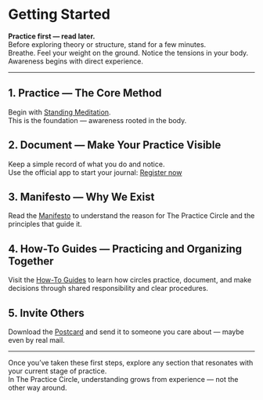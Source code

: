 # Getting Started

**Practice first — read later.**  
Before exploring theory or structure, stand for a few minutes.  
Breathe. Feel your weight on the ground. Notice the tensions in your body.  
Awareness begins with direct experience.

---

## 1. Practice — The Core Method  
Begin with [Standing Meditation](howto/practice/standing_meditation/0_intro.md).  
This is the foundation — awareness rooted in the body.

## 2. Document — Make Your Practice Visible  
Keep a simple record of what you do and notice.  
Use the official app to start your journal: [Register now](https://practice-circle.softr.app/sign-up)

## 3. Manifesto — Why We Exist  
Read the [Manifesto](manifesto.md) to understand the reason for The Practice Circle and the principles that guide it.

## 4. How-To Guides — Practicing and Organizing Together  
Visit the [How-To Guides](howto/index.md) to learn how circles practice, document, and make decisions through shared responsibility and clear procedures.

## 5. Invite Others  
Download the [Postcard](assets/flyers/STOP.pdf) and send it to someone you care about — maybe even by real mail.

---

Once you’ve taken these first steps, explore any section that resonates with your current stage of practice.  
In The Practice Circle, understanding grows from experience — not the other way around.
